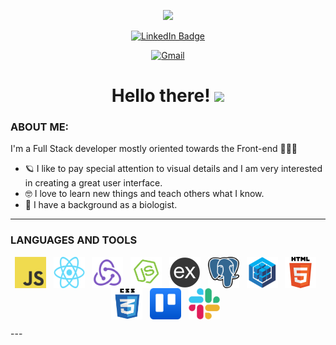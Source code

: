 <p align="center"><img src="https://media.giphy.com/media/NgurY1o4z080Jfoyzw/giphy.gif" width="400"/></p>
<p align="center">
<a href="https://www.linkedin.com/in/beasan/"><img src="https://img.shields.io/badge/LinkedIn-blue?style=for-the-badge&logo=linkedin&logoColor=white" alt="LinkedIn Badge"></a>
</p>
<p align="center">
<a href="mailto:bea7san@gmail.com" target="_blank">
    <img src="https://img.shields.io/badge/Gmail-red?style=for-the-badge&logo=gmail&logoColor=white" alt="Gmail"/>
  </a>
</p>

<h1 align="center">Hello there! <img src="https://media.giphy.com/media/Vf3ZKdillTMOOaOho0/giphy.gif" width="30"></h1>

 <h3>ABOUT ME:</h3>
 I'm a Full Stack developer mostly oriented towards the Front-end 👩🏽‍💻 

 - 🪐 I like to pay special attention to visual details and I am very interested in creating a great user interface.
 - 🤓 I love to learn new things and teach others what I know.
 - 🌱 I have a background as a biologist.
---
<h3>LANGUAGES AND TOOLS</h3>

<p align="center">
  <img src="./assets/img/javascript.png" width="50" height="50" align="center"/>
    &nbsp;
  <img src="./assets/img/react.png" width="50" height="50" align="center"/>
    &nbsp;
  <img src="./assets/img/redux.png" width="50" height="50" align="center"/>
    &nbsp;
  <img src="./assets/img/nodejs.png" width="50" height="50" align="center"/>
    &nbsp;
  <img src="./assets/img/express.png" width="50" height="50" align="center"/>
    &nbsp;
  <img src="./assets/img/postgresql.png" width="50" height="50" align="center"/>
    &nbsp;
  <img src="./assets/img/sequelize.png" width="50" height="50" align="center"/>
    &nbsp;
  <img src="./assets/img/html5.png" width="50" height="50" align="center"/>
    &nbsp;
  <img src="./assets/img/css.png" width="50" height="50" align="center"/>
    &nbsp;
  <img src="./assets/img/trello.png" width="50" height="50" align="center"/>
    &nbsp;
  <img src="./assets/img/slack.png" width="50" height="50" align="center"/>
    &nbsp;
</p>
---